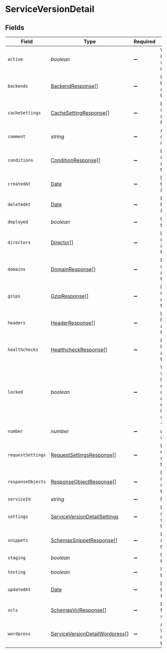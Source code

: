 # ServiceVersionDetail


## Fields

| Field                                                                                         | Type                                                                                          | Required                                                                                      | Description                                                                                   | Example                                                                                       |
| --------------------------------------------------------------------------------------------- | --------------------------------------------------------------------------------------------- | --------------------------------------------------------------------------------------------- | --------------------------------------------------------------------------------------------- | --------------------------------------------------------------------------------------------- |
| `active`                                                                                      | *boolean*                                                                                     | :heavy_minus_sign:                                                                            | Whether this is the active version or not.                                                    |                                                                                               |
| `backends`                                                                                    | [BackendResponse](../../models/shared/backendresponse.md)[]                                   | :heavy_minus_sign:                                                                            | List of backends associated to this service.                                                  |                                                                                               |
| `cacheSettings`                                                                               | [CacheSettingResponse](../../models/shared/cachesettingresponse.md)[]                         | :heavy_minus_sign:                                                                            | List of cache settings associated to this service.                                            |                                                                                               |
| `comment`                                                                                     | *string*                                                                                      | :heavy_minus_sign:                                                                            | A freeform descriptive note.                                                                  |                                                                                               |
| `conditions`                                                                                  | [ConditionResponse](../../models/shared/conditionresponse.md)[]                               | :heavy_minus_sign:                                                                            | List of conditions associated to this service.                                                |                                                                                               |
| `createdAt`                                                                                   | [Date](https://developer.mozilla.org/en-US/docs/Web/JavaScript/Reference/Global_Objects/Date) | :heavy_minus_sign:                                                                            | Date and time in ISO 8601 format.                                                             | 2020-04-09T18:14:30Z                                                                          |
| `deletedAt`                                                                                   | [Date](https://developer.mozilla.org/en-US/docs/Web/JavaScript/Reference/Global_Objects/Date) | :heavy_minus_sign:                                                                            | Date and time in ISO 8601 format.                                                             | 2020-04-09T18:14:30Z                                                                          |
| `deployed`                                                                                    | *boolean*                                                                                     | :heavy_minus_sign:                                                                            | Unused at this time.                                                                          |                                                                                               |
| `directors`                                                                                   | [Director](../../models/shared/director.md)[]                                                 | :heavy_minus_sign:                                                                            | List of directors associated to this service.                                                 |                                                                                               |
| `domains`                                                                                     | [DomainResponse](../../models/shared/domainresponse.md)[]                                     | :heavy_minus_sign:                                                                            | List of domains associated to this service.                                                   |                                                                                               |
| `gzips`                                                                                       | [GzipResponse](../../models/shared/gzipresponse.md)[]                                         | :heavy_minus_sign:                                                                            | List of gzip rules associated to this service.                                                |                                                                                               |
| `headers`                                                                                     | [HeaderResponse](../../models/shared/headerresponse.md)[]                                     | :heavy_minus_sign:                                                                            | List of headers associated to this service.                                                   |                                                                                               |
| `healthchecks`                                                                                | [HealthcheckResponse](../../models/shared/healthcheckresponse.md)[]                           | :heavy_minus_sign:                                                                            | List of healthchecks associated to this service.                                              |                                                                                               |
| `locked`                                                                                      | *boolean*                                                                                     | :heavy_minus_sign:                                                                            | Whether this version is locked or not. Objects can not be added or edited on locked versions. |                                                                                               |
| `number`                                                                                      | *number*                                                                                      | :heavy_minus_sign:                                                                            | The number of this version.                                                                   | 1                                                                                             |
| `requestSettings`                                                                             | [RequestSettingsResponse](../../models/shared/requestsettingsresponse.md)[]                   | :heavy_minus_sign:                                                                            | List of request settings for this service.                                                    |                                                                                               |
| `responseObjects`                                                                             | [ResponseObjectResponse](../../models/shared/responseobjectresponse.md)[]                     | :heavy_minus_sign:                                                                            | List of response objects for this service.                                                    |                                                                                               |
| `serviceId`                                                                                   | *string*                                                                                      | :heavy_minus_sign:                                                                            | N/A                                                                                           | SU1Z0isxPaozGVKXdv0eY                                                                         |
| `settings`                                                                                    | [ServiceVersionDetailSettings](../../models/shared/serviceversiondetailsettings.md)           | :heavy_minus_sign:                                                                            | List of default settings for this service.                                                    |                                                                                               |
| `snippets`                                                                                    | [SchemasSnippetResponse](../../models/shared/schemassnippetresponse.md)[]                     | :heavy_minus_sign:                                                                            | List of VCL snippets for this service.                                                        |                                                                                               |
| `staging`                                                                                     | *boolean*                                                                                     | :heavy_minus_sign:                                                                            | Unused at this time.                                                                          |                                                                                               |
| `testing`                                                                                     | *boolean*                                                                                     | :heavy_minus_sign:                                                                            | Unused at this time.                                                                          |                                                                                               |
| `updatedAt`                                                                                   | [Date](https://developer.mozilla.org/en-US/docs/Web/JavaScript/Reference/Global_Objects/Date) | :heavy_minus_sign:                                                                            | Date and time in ISO 8601 format.                                                             | 2020-04-09T18:14:30Z                                                                          |
| `vcls`                                                                                        | [SchemasVclResponse](../../models/shared/schemasvclresponse.md)[]                             | :heavy_minus_sign:                                                                            | List of VCL files for this service.                                                           |                                                                                               |
| `wordpress`                                                                                   | [ServiceVersionDetailWordpress](../../models/shared/serviceversiondetailwordpress.md)[]       | :heavy_minus_sign:                                                                            | A list of Wordpress rules with this service.                                                  |                                                                                               |